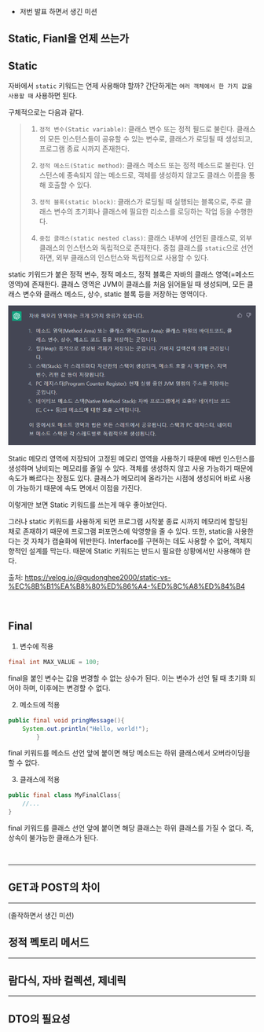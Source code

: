 - 저번 발표 하면서 생긴 미션
## Static, Fianl을 언제 쓰는가

## Static
자바에서 `static` 키워드는 언제 사용해야 할까? 간단하게는 `여러 객체에서 한 가지 값을 사용할 때` 사용하면 된다.

구체적으로는 다음과 같다.

> 1. `정적 변수(Static variable)`: 클래스 변수 또는 정적 필드로 불린다.
클래스의 모든 인스턴스들이 공유할 수 있는 변수로, 클래스가 로딩될 때 생성되고,
프로그램 종료 시까지 존재한다.
> 
> 2. `정적 메소드(Static method)`: 클래스 메소드 또는 정적 메소드로 불린다.
인스턴스에 종속되지 않는 메소드로, 객체를 생성하지 않고도 클래스 이름을 통해 호출할 수 있다.
> 
> 3. `정적 블록(static block)`: 클래스가 로딩될 때 실행되는 블록으로,
주로 클래스 변수의 초기화나 클래스에 필요한 리소스를 로딩하는 작업 등을 수행한다.
>
> 4. `중첩 클래스(static nested class)`: 클래스 내부에 선언된 클래스로, 외부 클래스의
인스턴스와 독립적으로 존재한다. 중첩 클래스를 `static`으로 선언하면,
외부 클래스의 인스턴스와 독립적으로 사용할 수 있다.

static 키워드가 붙은 정적 변수, 정적 메소드, 정적 블록은 자바의 클래스 영역(=메소드 영역)에 존재한다.
클래스 영역은 JVM이 클래스를 처음 읽어들일 때 생성되며, 모든 클래스 변수와 클래스 메소드, 상수, static 블록 등을
저장하는 영역이다.

![img.png](img.png)



Static 메모리 영역에 저장되어 고정된 메모리 영역을 사용하기 때문에
매번 인스턴스를 생성하며 낭비되는 메모리를 줄일 수 있다.
객체를 생성하지 않고 사용 가능하기 때문에 속도가 빠르다는 장점도 있다.
클래스가 메모리에 올라가는 시점에 생성되어 바로 사용이 가능하기 때문에 속도 면에서 이점을 가진다.

이렇게만 보면 Static 키워드를 쓰는게 매우 좋아보인다.

그러나 static 키워드를 사용하게 되면 프로그램 시작붙 종료 시까지 메모리에 할당된 채로 존재하기 때문에
프로그램 퍼포먼스에 악영향을 줄 수 있다. 또한, static을 사용한다는 것 자체가 캡슐화에 위반한다. 
Interface를 구현하는 데도 사용할 수 없어, 객체지향적인 설계를 막는다. 
때문에 Static 키워드는 반드시 필요한 상황에서만 사용해야 한다.

출처: https://velog.io/@gudonghee2000/static-vs-%EC%8B%B1%EA%B8%80%ED%86%A4-%ED%8C%A8%ED%84%B4



<br>

## Final

1. 변수에 적용
```java
final int MAX_VALUE = 100;
```
final을 붙인 변수는 값을 변경할 수 없는 상수가 된다.
이는 변수가 선언 될 때 초기화 되어야 하며, 이후에는 변경할 수 없다.

2. 메소드에 적용
```java
public final void pringMessage(){
    System.out.println("Hello, world!");
        }
```
final 키워드를 메소드 선언 앞에 붙이면 해당 메소드는 하위 클래스에서 오버라이딩을 할 수 없다.

3. 클래스에 적용
```java
public final class MyFinalClass{
    //...
}
```
final 키워드를 클래스 선언 앞에 붙이면 해당 클래스는 하위 클래스를 가질 수 없다.
즉, 상속이 불가능한 클래스가 된다.

<br>

---

## GET과 POST의 차이

---
(졸작하면서 생긴 미션)

## 정적 펙토리 메서드

---
## 람다식, 자바 컬렉션, 제네릭

---
## DTO의 필요성